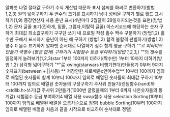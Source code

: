 알파벳 나열
절대값 구하기
수식 게산법
대문자 표시
섭씨를 화씨로 변환하기(방법1,2,3)
원의 넓이구하기
두 변수의 크기를 표시하기
남녀 성비율 구하기
헬로 월드 표시하기(1,9)
증강연산자 사용
윤년 표시(4년마다 2월달이 29일까지되는것을 표현)(방법1,2)
문자 글꼴 표기(진하게, 밑줄, 그림자,이탈릭 글꼴)
아스키코드에 해당하는 숫자 구하기
최대값 최소값구하기
구구단 쓰기
내 프로필 작성
홀수 짝수 구분하기 (방법1,2)
홀수만 구해서 표시하기
윤년이 아닌 해 구하기 (방법1,2)
합격 불합격 판별하기(방법1,2)
양수 0 음수 표기하기
알파벳 순서대로 나열하기
점수 합계 평균 구하기
"*"로 피라미드만들기
국영수 (평균 합계) 구하기기
시험점수 등급 부여하기(방법 1,2,3,)
"*"의 갯수를 일정하게 늘려보기(1,2,3)star
1부터 100까지 더하기(짝수만)
1부터 10까지 더하기(방법 1,2)
삼각형 넓이구하기
"*"로 xwing(starwars 비행기편대)만들용기
0부터 9까지 숫자표기(between +  ||사용)
                        ** 저장안한 새로배운c언어수업**
10부터 100까지 임의로 배열된 숫자들의 합계
10부터 100까지 임의로 배열된 숫자들의 최대값 구하기
10부터 100까지 임의로 배열된 숫자들의 구성구하기
주사위 만들기(랜덤함수(rand)와 <stdlib.h>쓰기)값
주사위 2만들기(1000번 굴렸을때의 1부터 6까지 나온숫자들의 통계값)
시험점수 등급 부여하기4 배열 사용
swap함수 사용
selection Sorting(10부터 100까지 임의로 배열된 배열을 오름차순으로 정렬)
bubble Sorting(10부터 100까지 임의로 배열된 배열을 처음과 끝을 시작으로 비교하여 순서대로 정렬)